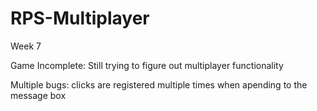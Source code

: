 # RPS-Multiplayer
Week 7

Game Incomplete: Still trying to figure out multiplayer functionality

Multiple bugs: clicks are registered multiple times when apending to the message box
